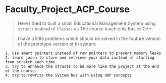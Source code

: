 # Faculty_Project_ACP_Course

> Here I tried to built a small Educational Management System using `structs` instead of `classes` as The course teach only Basics C++.

> I have a little problems which should be solved in the fuuture version of the prototype version of th system:  

    1. use smart pointers instead of raw pointers to prevent memory leaks
    2. learn jason to store and retrieve your data instead of starting from scratch each time.
    3. try to enhance the structs to be more like the project at the end of the course.
    4. try to rewrite the System but with using OOP concepts.
